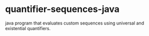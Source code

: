 # quantifier-sequences-java
java program that evaluates custom sequences using universal and existential quantifiers.
